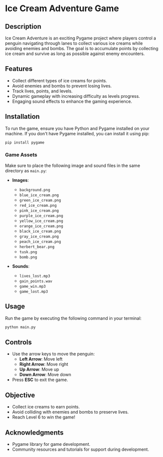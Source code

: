 # Ice Cream Adventure Game

## Description

Ice Cream Adventure is an exciting Pygame project where players control a penguin navigating through lanes to collect various ice creams while avoiding enemies and bombs. The goal is to accumulate points by collecting ice cream and survive as long as possible against enemy encounters.

## Features

- Collect different types of ice creams for points.
- Avoid enemies and bombs to prevent losing lives.
- Track lives, points, and levels.
- Dynamic gameplay with increasing difficulty as levels progress.
- Engaging sound effects to enhance the gaming experience.

## Installation

To run the game, ensure you have Python and Pygame installed on your machine. If you don't have Pygame installed, you can install it using pip:

```bash
pip install pygame
```

### Game Assets

Make sure to place the following image and sound files in the same directory as `main.py`:

- **Images**:
  - `background.png`
  - `blue_ice_cream.png`
  - `green_ice_cream.png`
  - `red_ice_cream.png`
  - `pink_ice_cream.png`
  - `purple_ice_cream.png`
  - `yellow_ice_cream.png`
  - `orange_ice_cream.png`
  - `black_ice_cream.png`
  - `gray_ice_cream.png`
  - `peach_ice_cream.png`
  - `herbert_bear.png`
  - `tusk.png`
  - `bomb.png`

- **Sounds**:
  - `lives_lost.mp3`
  - `gain_points.wav`
  - `game_win.mp3`
  - `game_lost.mp3`

## Usage

Run the game by executing the following command in your terminal:

```bash
python main.py
```

## Controls

- Use the arrow keys to move the penguin:
  - **Left Arrow**: Move left
  - **Right Arrow**: Move right
  - **Up Arrow**: Move up
  - **Down Arrow**: Move down
- Press **ESC** to exit the game.

## Objective

- Collect ice creams to earn points.
- Avoid colliding with enemies and bombs to preserve lives.
- Reach Level 6 to win the game!

## Acknowledgments

- Pygame library for game development.
- Community resources and tutorials for support during development.
